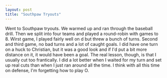 ```yaml
---
layout: post
title: "Southpaw Tryouts"
---
```


Went to Southpaw tryouts. We warmed up and ran through the baseball drill. Then we split into four teams and played a round-robin with games to 8. Wirst game, I played fairly well on d but threw a bunch of turns. Second and third game, no bad turns and a lot of caught goals. I did have one turn on a huck to Christian, but it was a good look and if I'd put a bit more distance on it, it would have been a goal. The real lesson, though, is that I usually cut too frantically. I did a lot better when I waited for my turn and set up real cuts than when I just ran around all the time. I think with all this time on defense, I'm forgetting how to play O.
